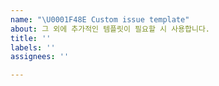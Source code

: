 ```yaml
---
name: "\U0001F48E Custom issue template"
about: 그 외에 추가적인 템플릿이 필요할 시 사용합니다.
title: ''
labels: ''
assignees: ''

---
```



